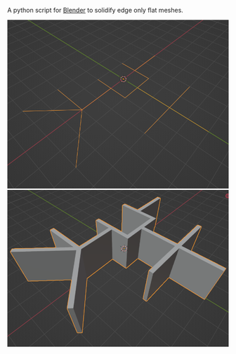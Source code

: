 A python script for [Blender](https://www.blender.org/) to solidify edge only flat meshes. 

![Example before](/images/img1_before.png)
![Example after](/images/img1_after.png)